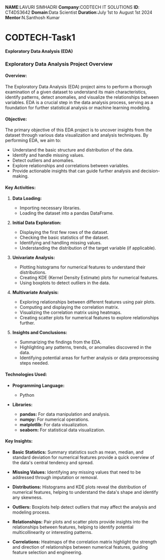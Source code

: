 
**NAME**:LAVURI SIMHADRI
**Company**:CODTECH IT SOLUTIONS
**ID**: CT4DS3642
**Domain**:Data Scientist
**Duration**:July 1st to August 1st 2024
**Mentor**:N.Santhosh Kumar
# CODTECH-Task1
**Exploratory Data Analysis (EDA)**

### Exploratory Data Analysis Project Overview

#### **Overview:**
The Exploratory Data Analysis (EDA) project aims to perform a thorough examination of a given dataset to understand its main characteristics, identify patterns, detect anomalies, and visualize the relationships between variables. EDA is a crucial step in the data analysis process, serving as a foundation for further statistical analysis or machine learning modeling.

#### **Objective:**
The primary objective of this EDA project is to uncover insights from the dataset through various data visualization and analysis techniques. By performing EDA, we aim to:

- Understand the basic structure and distribution of the data.
- Identify and handle missing values.
- Detect outliers and anomalies.
- Explore relationships and correlations between variables.
- Provide actionable insights that can guide further analysis and decision-making.

#### **Key Activities:**

1. **Data Loading:**
   - Importing necessary libraries.
   - Loading the dataset into a pandas DataFrame.

2. **Initial Data Exploration:**
   - Displaying the first few rows of the dataset.
   - Checking the basic statistics of the dataset.
   - Identifying and handling missing values.
   - Understanding the distribution of the target variable (if applicable).

3. **Univariate Analysis:**
   - Plotting histograms for numerical features to understand their distributions.
   - Creating KDE (Kernel Density Estimate) plots for numerical features.
   - Using boxplots to detect outliers in the data.

4. **Multivariate Analysis:**
   - Exploring relationships between different features using pair plots.
   - Computing and displaying the correlation matrix.
   - Visualizing the correlation matrix using heatmaps.
   - Creating scatter plots for numerical features to explore relationships further.

5. **Insights and Conclusions:**
   - Summarizing the findings from the EDA.
   - Highlighting any patterns, trends, or anomalies discovered in the data.
   - Identifying potential areas for further analysis or data preprocessing steps needed.

#### **Technologies Used:**

- **Programming Language:**
  - Python

- **Libraries:**
  - **pandas:** For data manipulation and analysis.
  - **numpy:** For numerical operations.
  - **matplotlib:** For data visualization.
  - **seaborn:** For statistical data visualization.

#### **Key Insights:**

- **Basic Statistics:** Summary statistics such as mean, median, and standard deviation for numerical features provide a quick overview of the data's central tendency and spread.
  
- **Missing Values:** Identifying any missing values that need to be addressed through imputation or removal.
  
- **Distributions:** Histograms and KDE plots reveal the distribution of numerical features, helping to understand the data's shape and identify any skewness.
  
- **Outliers:** Boxplots help detect outliers that may affect the analysis and modeling process.
  
- **Relationships:** Pair plots and scatter plots provide insights into the relationships between features, helping to identify potential multicollinearity or interesting patterns.
  
- **Correlations:** Heatmaps of the correlation matrix highlight the strength and direction of relationships between numerical features, guiding feature selection and engineering.



